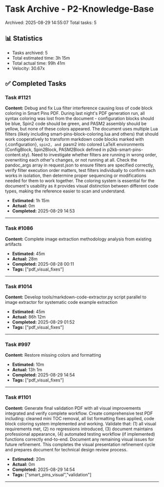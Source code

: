 # Task Archive - P2-Knowledge-Base

Archived: 2025-08-29 14:55:07
Total tasks: 5

## 📊 Statistics

- Tasks archived: 5
- Total estimated time: 3h 15m
- Total actual time: 99h 41m
- Velocity: 30.67x

## ✅ Completed Tasks

### Task #1121
**Content:** Debug and fix Lua filter interference causing loss of code block coloring in Smart Pins PDF. During last night's PDF generation run, all syntax coloring was lost from the document - configuration blocks should be blue, Spin2 code should be green, and PASM2 assembly should be yellow, but none of these colors appeared. The document uses multiple Lua filters (likely including smart-pins-block-coloring.lua and others) that should work cooperatively to transform markdown code blocks marked with {.configuration}, ```spin2, and ```pasm2 into colored LaTeX environments (ConfigBlock, Spin2Block, PASM2Block defined in p2kb-smart-pins-content.sty). Need to investigate whether filters are running in wrong order, overwriting each other's changes, or not running at all. Check the pandoc_args array in request.json to ensure filters are specified correctly, verify filter execution order matters, test filters individually to confirm each works in isolation, then determine proper sequencing or modifications needed for them to work together. The coloring system is essential for the document's usability as it provides visual distinction between different code types, making the reference easier to scan and understand.

- **Estimated:** 1h 15m
- **Actual:** 0m
- **Completed:** 2025-08-29 14:53

---

### Task #1086
**Content:** Complete image extraction methodology analysis from existing artifacts

- **Estimated:** 45m
- **Actual:** 28m
- **Completed:** 2025-08-28 00:11
- **Tags:** ["pdf_visual_fixes"]

---

### Task #1014
**Content:** Develop tools/markdown-code-extractor.py script parallel to image extractor for systematic code example extraction

- **Estimated:** 45m
- **Actual:** 86h 12m
- **Completed:** 2025-08-29 01:52
- **Tags:** ["pdf_visual_fixes"]

---

### Task #997
**Content:** Restore missing colors and formatting

- **Estimated:** 10m
- **Actual:** 13h 1m
- **Completed:** 2025-08-29 14:54
- **Tags:** ["pdf_visual_fixes"]

---

### Task #1101
**Content:** Generate final validation PDF with all visual improvements integrated and verify complete workflow. Create comprehensive test PDF including: cleaned mini TOC removal, all list formatting fixes applied, code block coloring system implemented and working. Validate that: (1) all visual requirements met, (2) no regressions introduced, (3) document maintains professional appearance, (4) automated testing workflow (if implemented) functions correctly end-to-end. Document any remaining visual issues for future refinement. This completes the visual presentation refinement cycle and prepares document for technical design review process.

- **Estimated:** 20m
- **Actual:** 0m
- **Completed:** 2025-08-29 14:54
- **Tags:** ["smart_pins_visual","validation"]

---

